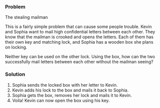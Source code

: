 ### Problem 

The stealing mailman 

This is a fairly simple problem that can cause some people trouble. Kevin and Sophia want to mail high confidential letters between each other. They know that the mailman is crooked and opens the letters. Each of them has their own key and matching lock, and Sophia has a wooden box she plans on locking.

Neither key can be used on the other lock. Using the box, how can the two successfully mail letters between each other without the mailman seeing?

### Solution 

1) Sophia sends the locked box with her letter to Kevin. 
2) Kevin adds his lock to the box and mails it back to Sophia. 
3) Sophia gets the box, removes her lock and mails it to Kevin. 
4) Voila! Kevin can now open the box using his key.


